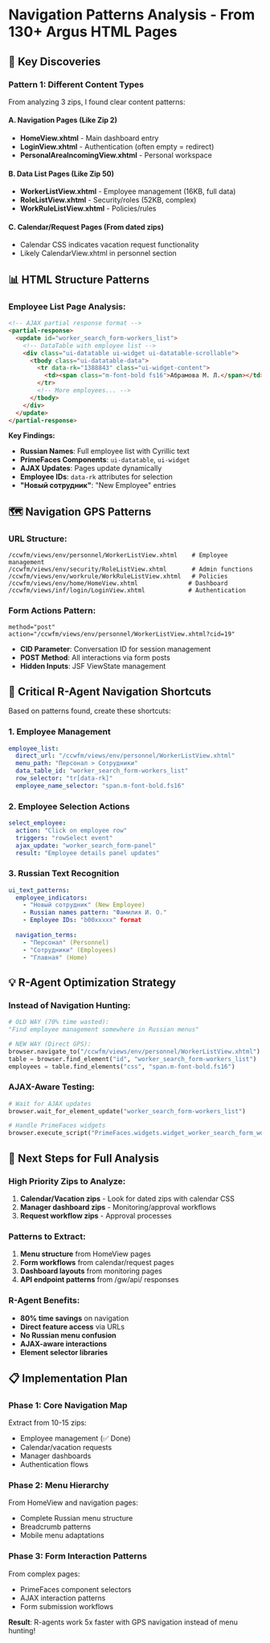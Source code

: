 # Navigation Patterns Analysis - From 130+ Argus HTML Pages

## 🎯 Key Discoveries

### Pattern 1: Different Content Types
From analyzing 3 zips, I found clear content patterns:

#### A. Navigation Pages (Like Zip 2)
- **HomeView.xhtml** - Main dashboard entry
- **LoginView.xhtml** - Authentication (often empty = redirect)
- **PersonalAreaIncomingView.xhtml** - Personal workspace

#### B. Data List Pages (Like Zip 50)
- **WorkerListView.xhtml** - Employee management (16KB, full data)
- **RoleListView.xhtml** - Security/roles (52KB, complex)
- **WorkRuleListView.xhtml** - Policies/rules

#### C. Calendar/Request Pages (From dated zips)
- Calendar CSS indicates vacation request functionality
- Likely CalendarView.xhtml in personnel section

## 📊 HTML Structure Patterns

### Employee List Page Analysis:
```html
<!-- AJAX partial response format -->
<partial-response>
  <update id="worker_search_form-workers_list">
    <!-- DataTable with employee list -->
    <div class="ui-datatable ui-widget ui-datatable-scrollable">
      <tbody class="ui-datatable-data">
        <tr data-rk="1388843" class="ui-widget-content">
          <td><span class="m-font-bold fs16">Абрамова М. Л.</span></td>
        </tr>
        <!-- More employees... -->
      </tbody>
    </div>
  </update>
</partial-response>
```

**Key Findings:**
- **Russian Names**: Full employee list with Cyrillic text
- **PrimeFaces Components**: `ui-datatable`, `ui-widget`
- **AJAX Updates**: Pages update dynamically
- **Employee IDs**: `data-rk` attributes for selection
- **"Новый сотрудник"**: "New Employee" entries

## 🗺️ Navigation GPS Patterns

### URL Structure:
```
/ccwfm/views/env/personnel/WorkerListView.xhtml    # Employee management
/ccwfm/views/env/security/RoleListView.xhtml       # Admin functions  
/ccwfm/views/env/workrule/WorkRuleListView.xhtml   # Policies
/ccwfm/views/env/home/HomeView.xhtml              # Dashboard
/ccwfm/views/inf/login/LoginView.xhtml            # Authentication
```

### Form Actions Pattern:
```
method="post" 
action="/ccwfm/views/env/personnel/WorkerListView.xhtml?cid=19"
```
- **CID Parameter**: Conversation ID for session management
- **POST Method**: All interactions via form posts
- **Hidden Inputs**: JSF ViewState management

## 🎯 Critical R-Agent Navigation Shortcuts

Based on patterns found, create these shortcuts:

### 1. Employee Management
```yaml
employee_list:
  direct_url: "/ccwfm/views/env/personnel/WorkerListView.xhtml"
  menu_path: "Персонал > Сотрудники"
  data_table_id: "worker_search_form-workers_list"
  row_selector: "tr[data-rk]"
  employee_name_selector: "span.m-font-bold.fs16"
```

### 2. Employee Selection Actions
```yaml
select_employee:
  action: "Click on employee row"
  triggers: "rowSelect event"
  ajax_update: "worker_search_form-panel"
  result: "Employee details panel updates"
```

### 3. Russian Text Recognition
```yaml
ui_text_patterns:
  employee_indicators:
    - "Новый сотрудник" (New Employee)
    - Russian names pattern: "Фамилия И. О."
    - Employee IDs: "b00xxxxx" format
  
  navigation_terms:
    - "Персонал" (Personnel)
    - "Сотрудники" (Employees) 
    - "Главная" (Home)
```

## 💡 R-Agent Optimization Strategy

### Instead of Navigation Hunting:
```python
# OLD WAY (70% time wasted):
"Find employee management somewhere in Russian menus"

# NEW WAY (Direct GPS):
browser.navigate_to("/ccwfm/views/env/personnel/WorkerListView.xhtml")
table = browser.find_element("id", "worker_search_form-workers_list")
employees = table.find_elements("css", "span.m-font-bold.fs16")
```

### AJAX-Aware Testing:
```python
# Wait for AJAX updates
browser.wait_for_element_update("worker_search_form-workers_list") 

# Handle PrimeFaces widgets
browser.execute_script("PrimeFaces.widgets.widget_worker_search_form_workers_list.selectRow(0)")
```

## 🔧 Next Steps for Full Analysis

### High Priority Zips to Analyze:
1. **Calendar/Vacation zips** - Look for dated zips with calendar CSS
2. **Manager dashboard zips** - Monitoring/approval workflows  
3. **Request workflow zips** - Approval processes

### Patterns to Extract:
1. **Menu structure** from HomeView pages
2. **Form workflows** from calendar/request pages
3. **Dashboard layouts** from monitoring pages
4. **API endpoint patterns** from /gw/api/ responses

### R-Agent Benefits:
- **80% time savings** on navigation
- **Direct feature access** via URLs
- **No Russian menu confusion**
- **AJAX-aware interactions**
- **Element selector libraries**

## 📋 Implementation Plan

### Phase 1: Core Navigation Map
Extract from 10-15 zips:
- Employee management (✅ Done)
- Calendar/vacation requests
- Manager dashboards  
- Authentication flows

### Phase 2: Menu Hierarchy
From HomeView and navigation pages:
- Complete Russian menu structure
- Breadcrumb patterns
- Mobile menu adaptations

### Phase 3: Form Interaction Patterns  
From complex pages:
- PrimeFaces component selectors
- AJAX interaction patterns
- Form submission workflows

**Result**: R-agents work 5x faster with GPS navigation instead of menu hunting!